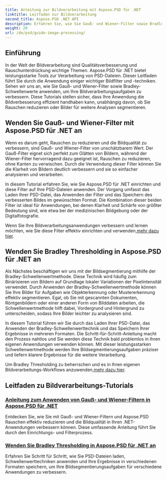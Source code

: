 ```yaml
---
title: Anleitung zur Bildverarbeitung mit Aspose.PSD für .NET
linktitle: Leitfaden zur Bildverarbeitung
second_title: Aspose.PSD .NET API
description: Erfahren Sie, wie Sie Gauß- und Wiener-Filter sowie Bradley-Schwellenwert in Aspose.PSD für .NET für eine bessere Bildverarbeitung und -segmentierung anwenden.
weight: 20
url: /de/psd/guide-image-processing/
---
```

## Einführung

In der Welt der Bildverarbeitung sind Qualitätsverbesserung und Rauschunterdrückung wichtige Themen. Aspose.PSD für .NET bietet leistungsstarke Tools zur Verarbeitung von PSD-Dateien. Dieser Leitfaden führt Sie durch die Anwendung einiger wichtiger Bildfilter und -techniken. Sehen wir uns an, wie Sie Gauß- und Wiener-Filter sowie Bradley-Schwellenwerte anwenden, um Ihre Bildverarbeitungsaufgaben zu verbessern. Diese Tutorials stellen sicher, dass Ihre Anwendung die Bildverbesserung effizient handhaben kann, unabhängig davon, ob Sie Rauschen reduzieren oder Bilder für weitere Analysen segmentieren.

## Wenden Sie Gauß- und Wiener-Filter mit Aspose.PSD für .NET an

Wenn es darum geht, Rauschen zu reduzieren und die Bildqualität zu verbessern, sind Gauß- und Wiener-Filter von unschätzbarem Wert. Der Gauß-Filter eignet sich perfekt zum Glätten von Bildern, während der Wiener-Filter hervorragend dazu geeignet ist, Rauschen zu reduzieren, ohne Kanten zu verwischen. Durch die Verwendung dieser Filter können Sie die Klarheit von Bildern deutlich verbessern und sie so einfacher analysieren und verarbeiten.

In diesem Tutorial erfahren Sie, wie Sie Aspose.PSD für .NET einrichten und diese Filter auf Ihre PSD-Dateien anwenden. Der Vorgang umfasst das Laden Ihrer PSD-Datei, das Anwenden der Filter und das Speichern des verbesserten Bildes im gewünschten Format. Die Kombination dieser beiden Filter ist ideal für Anwendungen, bei denen Klarheit und Schärfe von größter Bedeutung sind, wie etwa bei der medizinischen Bildgebung oder der Digitalfotografie.

 Wenn Sie Ihre Bildverarbeitungsanwendungen verbessern und lernen möchten, wie Sie diese Filter effektiv einrichten und verwenden,[mehr dazu hier](./guide-to-apply-gaussian-wiener-filters/).

## Wenden Sie Bradley Thresholding in Aspose.PSD für .NET an

Als Nächstes beschäftigen wir uns mit der Bildsegmentierung mithilfe der Bradley-Schwellenwertmethode. Diese Technik wird häufig zum Binärisieren von Bildern auf Grundlage lokaler Variationen der Pixelintensität verwendet. Durch Anwenden der Bradley-Schwellenwertmethode können Sie Ihre Bilder für Aufgaben wie Objekterkennung oder Mustererkennung effektiv segmentieren. Egal, ob Sie mit gescannten Dokumenten, Röntgenbildern oder einer anderen Form von Bilddaten arbeiten, die Schwellenwertmethode hilft dabei, Vordergrund und Hintergrund zu unterscheiden, sodass Ihre Bilder leichter zu analysieren sind.

In diesem Tutorial führen wir Sie durch das Laden Ihrer PSD-Datei, das Anwenden der Bradley-Schwellenwerttechnik und das Speichern Ihrer Ergebnisse in mehreren Formaten. Die Schritt-für-Schritt-Anleitung macht den Prozess nahtlos und Sie werden diese Technik bald problemlos in Ihren eigenen Anwendungen verwenden können. Mit dieser leistungsstarken Schwellenwertmethode werden Ihre Bildsegmentierungsaufgaben präziser und liefern klarere Ergebnisse für die weitere Verarbeitung.

Um Bradley Thresholding zu beherrschen und es in Ihren eigenen Bildverarbeitungs-Workflows anzuwenden,[mehr dazu hier](./apply-bradley-thresholding/).

## Leitfaden zu Bildverarbeitungs-Tutorials
### [Anleitung zum Anwenden von Gauß- und Wiener-Filtern in Aspose.PSD für .NET](./guide-to-apply-gaussian-wiener-filters/)
Entdecken Sie, wie Sie mit Gauß- und Wiener-Filtern und Aspose.PSD Rauschen effektiv reduzieren und die Bildqualität in Ihren .NET-Anwendungen verbessern können. Diese umfassende Anleitung führt Sie durch den Einrichtungs- und Filterprozess.
### [Wenden Sie Bradley Thresholding in Aspose.PSD für .NET an](./apply-bradley-thresholding/)
Erfahren Sie Schritt für Schritt, wie Sie PSD-Dateien laden, Schwellenwerttechniken anwenden und Ihre Ergebnisse in verschiedenen Formaten speichern, um Ihre Bildsegmentierungsaufgaben für verschiedene Anwendungen zu verbessern.
